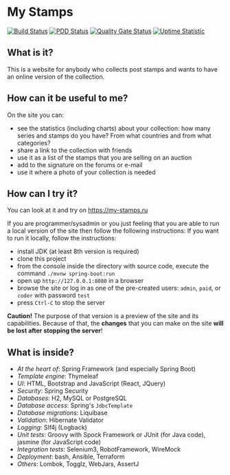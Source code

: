 # My Stamps

[![Build Status](https://api.travis-ci.com/php-coder/mystamps.svg?branch=master)](https://travis-ci.com/php-coder/mystamps)
[![PDD Status](http://www.0pdd.com/svg?name=php-coder/mystamps)](https://www.0pdd.com/p?name=php-coder/mystamps)
[![Quality Gate Status](https://sonarcloud.io/api/project_badges/measure?project=ru.mystamps%3Amystamps&metric=alert_status)](https://sonarcloud.io/dashboard?id=ru.mystamps%3Amystamps)
[![Uptime Statistic](https://badgen.net/uptime-robot/month/ur243278-551fbb732949dbdee27c7552)](https://stats.uptimerobot.com/1jXAjFpgP)

## What is it?

This is a website for anybody who collects post stamps and wants to have an online version of the collection.

## How can it be useful to me?

On the site you can:
* see the statistics (including charts) about your collection: how many series and stamps do you have? From what countries and from what categories?
* share a link to the collection with friends
* use it as a list of the stamps that you are selling on an auction
* add to the signature on the forums or e-mail
* use it where a photo of your collection is needed

## How can I try it?

You can look at it and try on https://my-stamps.ru

If you are programmer/sysadmin or you just feeling that you are able to run a local version of the site then follow the following instructions:
If you want to run it locally, follow the instructions:

* install JDK (at least 8th version is required)
* clone this project
* from the console inside the directory with source code, execute the command `./mvnw spring-boot:run`
* open up `http://127.0.0.1:8080` in a browser
* browse the site or log in as one of the pre-created users: `admin`, `paid`, or `coder` with password `test`
* press `Ctrl-C` to stop the server

**Caution!** The purpose of that version is a preview of the site and its capabilities. Because of that, the **changes** that you can make on the site **will be lost after stopping the server**!

## What is inside?

* *At the heart of*: Spring Framework (and especially Spring Boot)
* *Template engine*: Thymeleaf
* *UI*: HTML, Bootstrap and JavaScript (React, JQuery)
* *Security*: Spring Security
* *Databases*: H2, MySQL or PostgreSQL
* *Database access*: Spring's `JdbcTemplate`
* *Database migrations*: Liquibase
* *Validation*: Hibernate Validator
* *Logging*: Slf4j (Logback)
* *Unit tests*: Groovy with Spock Framework or JUnit (for Java code), jasmine (for JavaScript code)
* *Integration tests*: Selenium3, RobotFramework, WireMock
* *Deployment*: bash, Ansible, Terraform
* *Others*: Lombok, Togglz, WebJars, AssertJ
